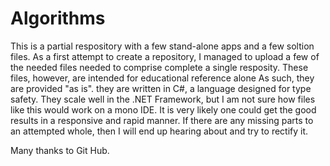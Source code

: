 
 # Algorithms
 
  This is a partial respository with a few stand-alone apps and a few soltion files. 
  As a first attempt to create a repository, I managed to upload a few of the needed files  needed to comprise  complete a single resposity.  These files, however, are intended for educational reference alone 
  As such, they are provided "as is". they are written in C#, a language designed for type safety.
  They scale well in the .NET Framework, but   I am not sure how files like this would work on a mono IDE.
  It is very likely one could get the good results in a responsive and rapid manner. 
  If there are any  missing parts to an attempted whole, then I will end up hearing about and try to rectify it.
  
  Many thanks to Git Hub. 
 
 
 
 
